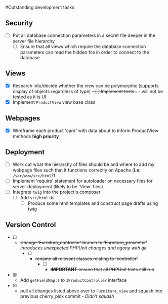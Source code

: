 #Outstanding development tasks

## Security

- [ ] Put all database connection parameters in a secret file deeper in the server file hierarchy
	- [ ] Ensure that all views which require the database connection parameters can read the hidden file in order to connect to the database

## Views

- [x] Research into/decide whether the view can be polymorphic (supports display of objects regardless of type)
~~- [ ] Implement tests~~~ - will not be tested as it is UI
- [x] Implement `ProductView` view base class

## Webpages

- [x] Wireframe each product 'card' with data about to inform ProductView methods **high priority**

## Deployment

- [ ] Work out what the hierarchy of files should be and where to add my webpage files such that it functions correctly on Apache (**i.e:** `/var/www/src/html`?)
- [ ] Implement 'require' statement for autoloader on necessary files for server deployment (likely to be 'View' files)
- [ ] Integrate `twig` into the project's composer
	- [ ] Add `src/html` dir
		- [ ] Produce some html templates and construct page drafts using twig

## Version Control

- [ ] - ~~Change 'Furniture_controller' branch to 'Furniture_presenter'~~ *Introduces unexpected PHPUnit changes and agony with git*
	- [ ] - ~~rename all relevant classes relating to 'controller'~~
		- [ ] - ~~**IMPORTANT** ensure that all PHPUnit tests still run~~
- [x] - Add `getFieldMap()` to `IProductController` interface
- [x] - pull all changes listed above over to `Furniture_view` and squash into previous cherry_pick commit - *Didn't squash*
